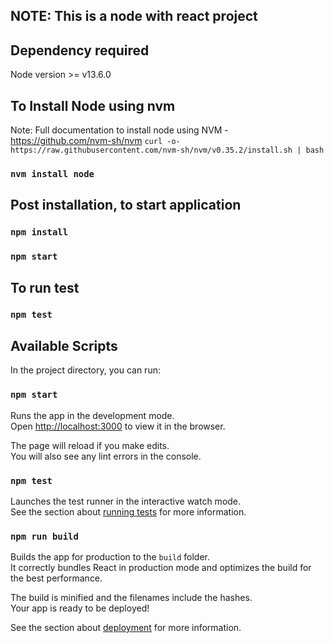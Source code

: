 
## NOTE: This is a node with react project

Dependency required
-------------------------

Node version >= v13.6.0

To Install Node using nvm
----------------------------------
Note: Full documentation to install node using NVM - https://github.com/nvm-sh/nvm
`curl -o- https://raw.githubusercontent.com/nvm-sh/nvm/v0.35.2/install.sh | bash`
### `nvm install node`

Post installation, to start application
---------------------------------------------
### `npm install`
### `npm start`

To run test
---------------
### `npm test`


## Available Scripts

In the project directory, you can run:

### `npm start`

Runs the app in the development mode.<br />
Open [http://localhost:3000](http://localhost:3000) to view it in the browser.

The page will reload if you make edits.<br />
You will also see any lint errors in the console.

### `npm test`

Launches the test runner in the interactive watch mode.<br />
See the section about [running tests](https://facebook.github.io/create-react-app/docs/running-tests) for more information.

### `npm run build`

Builds the app for production to the `build` folder.<br />
It correctly bundles React in production mode and optimizes the build for the best performance.

The build is minified and the filenames include the hashes.<br />
Your app is ready to be deployed!

See the section about [deployment](https://facebook.github.io/create-react-app/docs/deployment) for more information.


